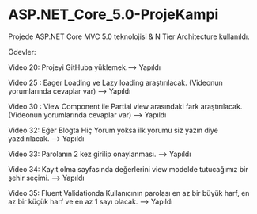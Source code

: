 # ASP.NET_Core_5.0-ProjeKampi
Projede ASP.NET Core MVC 5.0 teknolojisi &amp; N Tier Architecture kullanıldı.

Ödevler:

Video 20: Projeyi GitHuba yüklemek.--> Yapıldı

Video 25 : Eager Loading ve Lazy loading araştırılacak.
(Videonun yorumlarında cevaplar var) --> Yapıldı

Video 30 : View Component ile Partial view arasındaki fark araştırılacak.(Videonun yorumlarında cevaplar var) --> Yapıldı

Video 32: Eğer Blogta Hiç Yorum yoksa ilk yorumu siz yazın diye yazdırılacak. --> Yapıldı

Video 33: Parolanın 2 kez girilip onaylanması. --> Yapıldı

Video 34: Kayıt olma sayfasında değerlerini view modelde tutucağımız bir şehir seçimi. --> Yapıldı

Video 35: Fluent Validationda Kullanıcının parolası en az bir büyük harf, en az bir küçük harf ve en az 1 sayı olacak. --> Yapıldı
